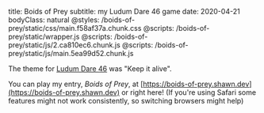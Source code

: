 title: Boids of Prey
subtitle: my Ludum Dare 46 game
date: 2020-04-21
bodyClass: natural
@styles: /boids-of-prey/static/css/main.f58af37a.chunk.css
@scripts: /boids-of-prey/static/wrapper.js
@scripts: /boids-of-prey/static/js/2.ca810ec6.chunk.js
@scripts: /boids-of-prey/static/js/main.5ea99d52.chunk.js

The theme for [Ludum Dare 46](https://ldjam.com/events/ludum-dare/46/) was "Keep it alive".

You can play my entry, <i>Boids of Prey</i>, at [https://boids-of-prey.shawn.dev](https://boids-of-prey.shawn.dev)<span class="laptop-only"> or right here</span>! <span class="safari-only">(If you're using Safari some features might not work consistently, so switching browsers might help)</span>

<div class="laptop-only" id="root"><div class="production embed"><div class="activate blurred" id="engine-container" style="background-color: rgb(127, 114, 66)"><div id="engine"><div id="cover" style="background-image: url(&quot;/boids-of-prey/static/media/cover.a5c04f29.png&quot;);"></div><canvas width="800" height="600"></canvas></div></div></div></div>

<br />
